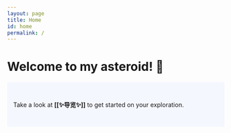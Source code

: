 ```yaml
---
layout: page
title: Home
id: home
permalink: /
---
```


# Welcome to my asteroid! 💫

<p style="padding: 3em 1em; background: #f5f7ff; border-radius: 4px;">
  Take a look at <span style="font-weight: bold">[[✨导览✨]]</span> to get started on your exploration.
</p>



<style>
  .wrapper {
    max-width: 46em;
  }
</style>
